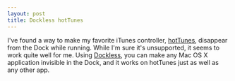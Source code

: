 ```yaml
---
layout: post
title: Dockless hotTunes
---
```

I've found a way to make my favorite iTunes controller, [hotTunes](/2005/05/25/hottunes/), disappear from the Dock while running. While I'm sure it's unsupported, it seems to work quite well for me. Using [Dockless](http://homepage.mac.com/fahrenba/dockless/dockless.html), you can make any Mac OS X application invisible in the Dock, and it works on hotTunes just as well as any other app.
